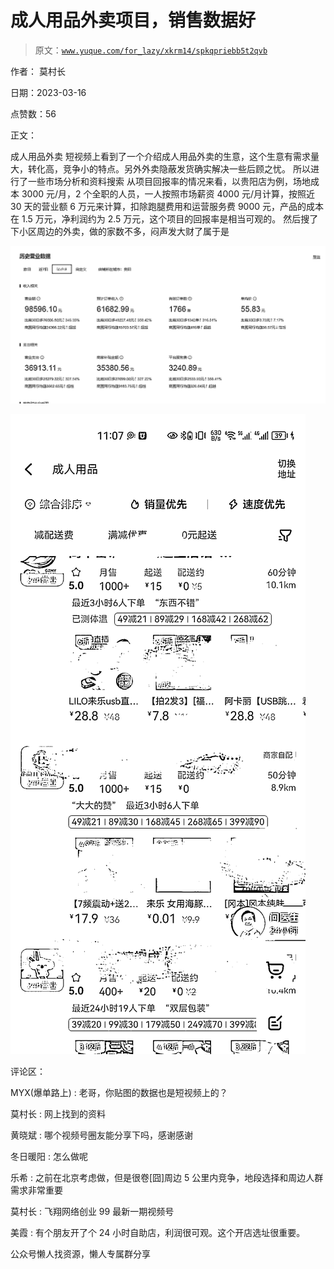 # 成人用品外卖项目，销售数据好

> 原文：[`www.yuque.com/for_lazy/xkrm14/spkqpriebb5t2qvb`](https://www.yuque.com/for_lazy/xkrm14/spkqpriebb5t2qvb)

作者： 莫村长

日期：2023-03-16

点赞数：56

正文：

成人用品外卖 短视频上看到了一个介绍成人用品外卖的生意，这个生意有需求量大，转化高，竞争小的特点。另外外卖隐蔽发货确实解决一些后顾之忧。 所以进行了一些市场分析和资料搜索 从项目回报率的情况来看，以贵阳店为例，场地成本 3000 元/月，2 个全职的人员，一人按照市场薪资 4000 元/月计算，按照近 30 天的营业额 6 万元来计算，扣除跑腿费用和运营服务费 9000 元，产品的成本在 1.5 万元，净利润约为 2.5 万元，这个项目的回报率是相当可观的。 然后搜了下小区周边的外卖，做的家数不多，闷声发大财了属于是

![](img/b881d2e3dd1ffed147242c3b269e565d.png)  

![](img/d846ec12fd3e9109e34a659d3e39afee.png)  

评论区：

MYX(爆单路上) : 老哥，你贴图的数据也是短视频上的？

莫村长 : 网上找到的资料

黄晓斌 : 哪个视频号圈友能分享下吗，感谢感谢

冬日暖阳 : 怎么做呢

乐希 : 之前在北京考虑做，但是很卷[囧]周边 5 公里内竞争，地段选择和周边人群需求非常重要

莫村长 : 飞翔网络创业 99 最新一期视频号

美霞 : 有个朋友开了个 24 小时自助店，利润很可观。这个开店选址很重要。

公众号懒人找资源，懒人专属群分享

